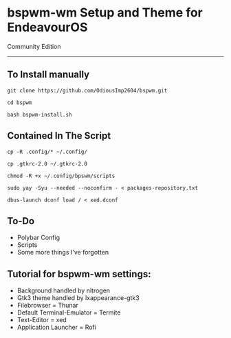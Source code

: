 # bspwm-wm Setup and Theme for EndeavourOS
Community Edition 
***

## To Install manually

    git clone https://github.com/OdiousImp2604/bspwm.git

    cd bspwm

    bash bspwm-install.sh
   
## Contained In The Script
    cp -R .config/* ~/.config/
        
    cp .gtkrc-2.0 ~/.gtkrc-2.0
    
    chmod -R +x ~/.config/bpswm/scripts
        
    sudo yay -Syu --needed --noconfirm - < packages-repository.txt
    
    dbus-launch dconf load / < xed.dconf
    
## To-Do
- Polybar Config
- Scripts 
- Some more things I've forgotten

## Tutorial for bspwm-wm settings:
- Background handled by nitrogen
- Gtk3 theme handled by lxappearance-gtk3
- Filebrowser = Thunar
- Default Terminal-Emulator = Termite
- Text-Editor = xed
- Application Launcher = Rofi



